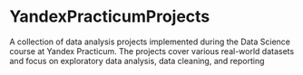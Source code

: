 # YandexPracticumProjects
A collection of data analysis projects implemented during the Data Science course at Yandex Practicum. The projects cover various real-world datasets and focus on exploratory data analysis, data cleaning, and reporting
